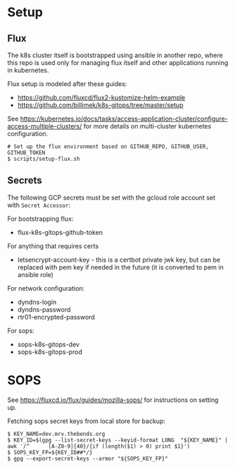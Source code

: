 # Setup

## Flux

The k8s cluster itself is bootstrapped using ansible in another repo, where
this repo is used only for managing flux itself and other applications
running in kubernetes.

Flux setup is modeled after these guides:

  - https://github.com/fluxcd/flux2-kustomize-helm-example
  - https://github.com/billimek/k8s-gitops/tree/master/setup

See https://kubernetes.io/docs/tasks/access-application-cluster/configure-access-multiple-clusters/ for more details on
multi-cluster kubernetes configuration.

```
# Set up the flux environment based on GITHUB_REPO, GITHUB_USER, GITHUB_TOKEN
$ scripts/setup-flux.sh
```

## Secrets

The following GCP secrets must be set with the gcloud role account set with `Secret Accessor`:

For bootstrapping flux:
- flux-k8s-gitops-github-token

For anything that requires certs
- letsencrypt-account-key - this is a certbot private jwk key, but can be replaced with pem key if needed in the future (it is converted to pem in ansible role)

For network configuration:
- dyndns-login
- dyndns-password
- rtr01-encrypted-password

For sops:
- sops-k8s-gitops-dev
- sops-k8s-gitops-prod

# SOPS

See https://fluxcd.io/flux/guides/mozilla-sops/ for instructions on setting up.

Fetching sops secret keys from local store for backup:
```
$ KEY_NAME=dev.mrv.thebends.org
$ KEY_ID=$(gpg --list-secret-keys --keyid-format LONG  "${KEY_NAME}" | awk '/^      [A-Z0-9]{40}/{if (length($1) > 0) print $1}')
$ SOPS_KEY_FP=${KEY_ID##*/}
$ gpg --export-secret-keys --armor "${SOPS_KEY_FP}"
```
